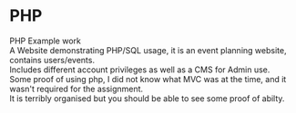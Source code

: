 # PHP
PHP Example work
<br />
A Website demonstrating PHP/SQL usage, it is an event planning website, contains users/events. 
<br />
Includes different account privileges as well as a CMS for Admin use.
<br />
Some proof of using php, I did not know what MVC was at the time, and it wasn't required for the assignment.
<br />
It is terribly organised but you should be able to see some proof of abilty.
